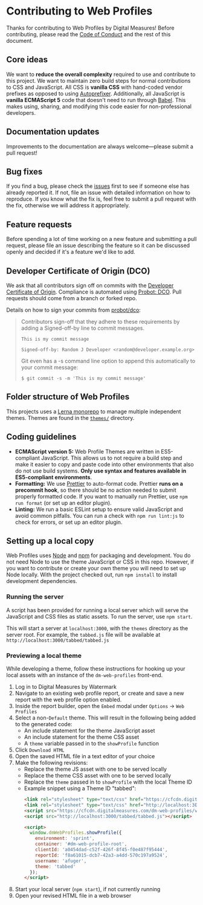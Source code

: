 # Contributing to Web Profiles

Thanks for contributing to Web Profiles by Digital Measures! Before contributing, please read the [Code of Conduct](CODE_OF_CONDUCT.md) and the rest of this document.

## Core ideas

We want to **reduce the overall complexity** required to use and contribute to this project. We want to maintain zero build steps for normal contributions to CSS and JavaScript. All CSS is **vanilla CSS** with hand-coded vendor prefixes as opposed to using [Autoprefixer](https://github.com/postcss/autoprefixer). Additionally, all JavaScript is **vanilla ECMAScript 5** code that doesn't need to run through [Babel](https://babeljs.io/). This makes using, sharing, and modifying this code easier for non-professional developers.

## Documentation updates

Improvements to the documentation are always welcome—please submit a pull request!

## Bug fixes

If you find a bug, please check the [issues](issues/) first to see if someone else has already reported it. If not, file an issue with detailed information on how to reproduce. If you know what the fix is, feel free to submit a pull request with the fix, otherwise we will address it appropriately.

## Feature requests

Before spending a lot of time working on a new feature and submitting a pull request, please file an issue describing the feature so it can be discussed openly and decided if it's a feature we'd like to add.

## Developer Certificate of Origin (DCO)

We ask that all contributors sign off on commits with the [Developer Certificate of Origin](https://developercertificate.org/). Compliance is automated using [Probot: DCO](https://github.com/probot/dco). Pull requests should come from a branch or forked repo.

Details on how to sign your commits from [probot/dco](https://github.com/probot/dco):

> Contributors sign-off that they adhere to these requirements by adding a Signed-off-by line to commit messages.
>
> ```
> This is my commit message
>
> Signed-off-by: Random J Developer <random@developer.example.org>
> ```
> Git even has a -s command line option to append this automatically to your commit message:
>
> ```
> $ git commit -s -m 'This is my commit message'
> ```

## Folder structure of Web Profiles

This projects uses a [Lerna monorepo](https://github.com/lerna/lerna) to manage multiple independent themes. Themes are found in the [`themes/`](/themes) directory.

## Coding guidelines

* **ECMAScript version 5:** Web Profile Themes are written in ES5-compliant JavaScript. This allows us to not require a build step and make it easier to copy and paste code into other environments that also do not use build systems. **Only use syntax and features available in ES5-compliant environments**.
* **Formatting:** We use [Prettier](https://prettier.io/) to auto-format code. Prettier **runs on a precommit hook**, so there should be no action needed to submit properly formatted code. If you want to manually run Prettier, use `npm run format` (or set up an editor plugin).
* **Linting:** We run a basic ESLint setup to ensure valid JavaScript and avoid common pitfalls. You can run a check with `npm run lint:js` to check for errors, or set up an editor plugin.

## Setting up a local copy

Web Profiles uses [Node](https://nodejs.org/en/) and [npm](https://www.npmjs.com/) for packaging and development. You do not need Node to use the theme JavaScript or CSS in this repo. However, if you want to contribute or create your own theme you will need to set up Node locally. With the project checked out, run `npm install` to install development dependencies.

### Running the server

A script has been provided for running a local server which will serve the JavaScript and CSS files as static assets. To run the server, use `npm start`.

This will start a server at `localhost:3000`, with the `themes` directory as the server root. For example, the `tabbed.js` file will be available at `http://localhost:3000/tabbed/tabbed.js`

### Previewing a local theme

While developing a theme, follow these instructions for hooking up your local assets with an instance of the `dm-web-profiles` front-end.

1. Log in to Digital Measures by Watermark
2. Navigate to an existing web profile report, or create and save a new report with the web profile option enabled.
3. Inside the report builder, open the `Embed` modal under `Options` -> `Web Profiles`
4. Select a non-`Default` theme. This will result in the following being added to the generated code:
    - An include statement for the theme JavaScript asset
    - An include statement for the theme CSS asset
    - A `theme` variable passed in to the `showProfile` function
5. Click `Download HTML`
6. Open the saved HTML file in a text editor of your choice
7. Make the following revisions:
    - Replace the theme JS asset with one to be served locally
    - Replace the theme CSS asset with one to be served locally
    - Replace the `theme` passed in to `showProfile` with the local Theme ID
    - Example snippet using a Theme ID "tabbed":
      ```html
      <link rel="stylesheet" type="text/css" href="https://cfcdn.digitalmeasures.com/dm-web-profiles/v1/css/main.css" />
      <link rel="stylesheet" type="text/css" href="http://localhost:3000/tabbed/tabbed.css" />
      <script src="https://cfcdn.digitalmeasures.com/dm-web-profiles/v1/js/main.js"></script>
      <script src="http://localhost:3000/tabbed/tabbed.js"></script>

      <script>
        window.dmWebProfiles.showProfile({
          environment: 'sprint',
          container: '#dm-web-profile-root',
          clientId: 'a0454dad-c52f-426f-8f45-f0e487f95444',
          reportId: 'f8a61015-dcb7-42a3-a4dd-570c197a9524',
          username: 'afuger',
          theme: 'tabbed'
        });
      </script>
      ```
8. Start your local server (`npm start`), if not currently running
9. Open your revised HTML file in a web browser
